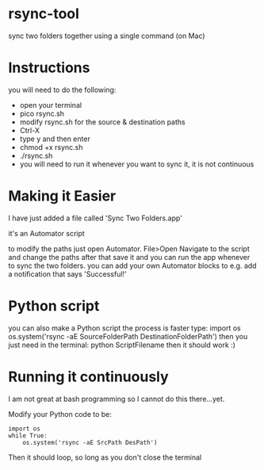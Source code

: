# rsync-tool
 sync two folders together using a single command (on Mac)
 
# Instructions
 you will need to do the following:
 
- open your terminal
- pico rsync.sh
- modify rsync.sh for the source & destination paths
- Ctrl-X
- type y and then enter
- chmod +x rsync.sh
- ./rsync.sh
- you will need to run it whenever you want to sync it, it is not continuous


# Making it Easier
 I have just added a file called 'Sync Two Folders.app'
 
 it's an Automator script
 
 to modify the paths just open Automator. File>Open Navigate to the script and change the paths
 after that save it
 and you can run the app whenever to sync the two folders. 
 you can add your own Automator blocks to e.g. add a notification that says 'Successful!'
 
 
# Python script
 you can also make a Python script
 the process is faster
 type:
	import os
	os.system('rsync -aE SourceFolderPath DestinationFolderPath')
 then you just need in the terminal:
	python ScriptFilename
then it should work :)

# Running it continuously
I am not great at bash programming so I cannot do this there...yet. 

Modify your Python code to be:

	import os
	while True:
		os.system('rsync -aE SrcPath DesPath')
Then it should loop, so long as you don't close the terminal
